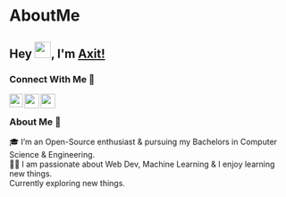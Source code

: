 # AboutMe

## Hey <img src="https://github.com/TheDudeThatCode/TheDudeThatCode/blob/master/Assets/Hi.gif" width="29px">, I'm [Axit!](https://github.com/Akshit42-hue) 


### Connect With Me 🚀
<a href="https://www.linkedin.com/in/akshit-patel-7a33a11a4/">
  <img align="left" width="24px" src="https://cdn.jsdelivr.net/npm/simple-icons@v3/icons/linkedin.svg"  />
</a>
<a href="https://twitter.com/patelakshit2000">
  <img align="left" width="26px" src="https://cdn.jsdelivr.net/npm/simple-icons@v3/icons/twitter.svg" />
</a>
<a href="mailto:patelakshit2025@gmail.com">
  <img align="left" width="26px" src="https://cdn.jsdelivr.net/npm/simple-icons@v3/icons/gmail.svg" />
</a>

<br />

### About Me 🚀
🎓 I’m an Open-Source enthusiast &  pursuing my Bachelors in Computer Science & Engineering. </br>
👨‍💻  I am passionate about  Web Dev, Machine Learning & I enjoy learning new things. </br>
Currently exploring new things. </br>
